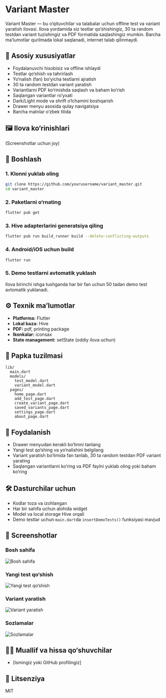 # Variant Master

Variant Master — bu o‘qituvchilar va talabalar uchun offline test va variant yaratish ilovasi. Ilova yordamida siz testlar qo‘shishingiz, 30 ta random testdan variant tuzishingiz va PDF formatida saqlashingiz mumkin. Barcha ma’lumotlar qurilmada lokal saqlanadi, internet talab qilinmaydi.

## 📱 Asosiy xususiyatlar

- Foydalanuvchi hisobisiz va offline ishlaydi
- Testlar qo‘shish va tahrirlash
- Yo‘nalish (fan) bo‘yicha testlarni ajratish
- 30 ta random testdan variant yaratish
- Variantlarni PDF ko‘rinishda saqlash va baham ko‘rish
- Saqlangan variantlar ro‘yxati
- Dark/Light mode va shrift o‘lchamini boshqarish
- Drawer menyu asosida qulay navigatsiya
- Barcha matnlar o‘zbek tilida

## 🖼️ Ilova ko‘rinishlari

(Screenshotlar uchun joy)

## 🚀 Boshlash

### 1. Klonni yuklab oling

```sh
git clone https://github.com/yourusername/variant_master.git
cd variant_master
```

### 2. Paketlarni o‘rnating

```sh
flutter pub get
```

### 3. Hive adapterlarini generatsiya qiling

```sh
flutter pub run build_runner build --delete-conflicting-outputs
```

### 4. Android/iOS uchun build

```sh
flutter run
```

### 5. Demo testlarni avtomatik yuklash

Ilova birinchi ishga tushganda har bir fan uchun 50 tadan demo test avtomatik yuklanadi.

## ⚙️ Texnik ma’lumotlar

- **Platforma:** Flutter
- **Lokal baza:** Hive
- **PDF:** pdf, printing package
- **Ikonkalar:** iconsax
- **State management:** setState (oddiy ilova uchun)

## 📂 Papka tuzilmasi

```
lib/
  main.dart
  models/
    test_model.dart
    variant_model.dart
  pages/
    home_page.dart
    add_test_page.dart
    create_variant_page.dart
    saved_variants_page.dart
    settings_page.dart
    about_page.dart
```

## 📝 Foydalanish

- Drawer menyudan kerakli bo‘limni tanlang
- Yangi test qo‘shing va yo‘nalishini belgilang
- Variant yaratish bo‘limida fan tanlab, 30 ta random testdan PDF variant yarating
- Saqlangan variantlarni ko‘ring va PDF faylni yuklab oling yoki baham ko‘ring

## 🛠️ Dasturchilar uchun

- Kodlar toza va izohlangan
- Har bir sahifa uchun alohida widget
- Model va local storage Hive orqali
- Demo testlar uchun `main.dart`da `insertDemoTests()` funksiyasi mavjud

## 📸 Screenshotlar

### Bosh sahifa

![Bosh sahifa](screenshots/home.png)

### Yangi test qo‘shish

![Yangi test qo‘shish](screenshots/add_test.png)

### Variant yaratish

![Variant yaratish](screenshots/create_variant.png)

### Sozlamalar

![Sozlamalar](screenshots/settings.png)

## 👨‍💻 Muallif va hissa qo‘shuvchilar

- [Ismingiz yoki GitHub profilingiz]

## 📄 Litsenziya

MIT
